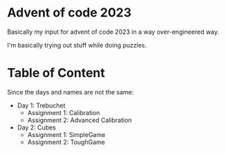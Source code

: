 # Advent of code 2023
Basically my input for advent of code 2023 in a way over-engineered way.

I'm basically trying out stuff while doing puzzles.
# Table of Content
Since the days and names are not the same:
- Day 1: Trebuchet
  - Assignment 1: Calibration
  - Assignment 2: Advanced Calibration
- Day 2: Cubes
  - Assignment 1: SimpleGame
  - Assignment 2: ToughGame